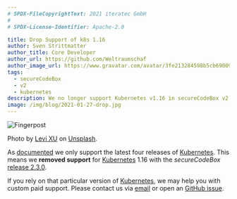 ```yaml
---
# SPDX-FileCopyrightText: 2021 iteratec GmbH
#
# SPDX-License-Identifier: Apache-2.0

title: Drop Support of k8s 1.16
author: Sven Strittmatter
author_title: Core Developer
author_url: https://github.com/Weltraumschaf
author_image_url: https://www.gravatar.com/avatar/3fe213284598b5cb69009665902c77a1
tags:
  - secureCodeBox
  - v2
  - kubernetes
description: We no longer support Kubernetes v1.16 in secureCodeBox v2.
image: /img/blog/2021-01-27-drop.jpg
---
```


![Fingerpost](/img/blog/2021-01-27-drop.jpg)

Photo by [Levi XU](https://unsplash.com/@xusanfeng) on [Unsplash](https://unsplash.com/s/photos/drop).

As [documented](/docs/getting-started/installation#version-support) we only support the latest four releases of [Kubernetes](https://kubernetes.io/). This means we **removed support** for [Kubernetes](https://kubernetes.io/) 1.16 with the _secureCodeBox_ [release 2.3.0](https://github.com/secureCodeBox/secureCodeBox/releases/tag/v2.3.0).

If you rely on that particular version of [Kubernetes](https://kubernetes.io/), we may help you with custom paid support. Please contact us via [email](mailto:securecodebox@iteratec.com) or open an [GitHub issue](https://github.com/secureCodeBox/secureCodeBox/issues).
